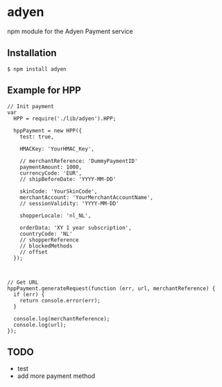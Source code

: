 adyen
==========
npm module for the Adyen Payment service


## Installation

    $ npm install adyen
## Example for HPP

    // Init payment
    var
      HPP = require('./lib/adyen').HPP;
    
      hppPayment = new HPP({
        test: true,                                       
    
        HMACKey: 'YourHMAC_Key',                          
    
        // merchantReference: 'DummyPaymentID'            
        paymentAmount: 1000,                              
        currencyCode: 'EUR',                              
        // shipBeforeDate: 'YYYY-MM-DD'                   
    
        skinCode: 'YourSkinCode',                         
        merchantAccount: 'YourMerchantAccountName',       
        // sessionValidity: 'YYYY-MM-DD'                  
    
        shopperLocale: 'nl_NL',                           
    
        orderData: 'XY 1 year subscription',              
        countryCode: 'NL'                                 
        // shopperReference                               
        // blockedMethods                                 
        // offset                                         
      });
      
    
    
    // Get URL
    hppPayment.generateRequest(function (err, url, merchantReference) {
      if (err) {
        return console.error(err);
      }
    
      console.log(merchantReference);
      console.log(url);
    });
    
## TODO
- test
- add more payment method